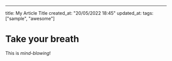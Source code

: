 ---
title: My Article Title
created_at: "20/05/2022 18:45"
updated_at:
tags: ["sample", "awesome"]

# Take your breath

This is *mind-blowing*!
